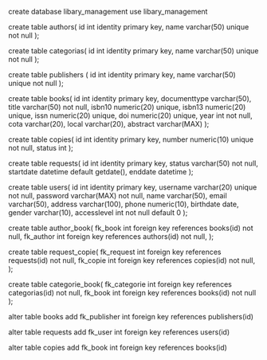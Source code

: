 create database libary_management
use libary_management

create table authors(
    id int identity primary key,
	name varchar(50) unique not null
);

create table categorias(
	id int identity primary key,
	name varchar(50) unique not null
);

create table publishers (
	id int identity primary key,
	name varchar(50) unique not null
);

create table books(
	id int identity primary key,
	documenttype varchar(50),
	title varchar(50) not null,
	isbn10 numeric(20) unique,
	isbn13 numeric(20) unique,
	issn numeric(20) unique,
	doi numeric(20) unique,
	year int not null,
	cota varchar(20),
	local varchar(20),
	abstract varchar(MAX)
);

create table copies(
	id int identity primary key,
	number numeric(10) unique not null,
	status int
);

create table requests(
	id int identity primary key,
	status varchar(50) not null,
	startdate datetime default getdate(),
	enddate datetime
);

create table users(
	id int identity primary key,
	username varchar(20) unique not null,
	password varchar(MAX) not null,
	name varchar(50),
	email varchar(50),
	address varchar(100),
	phone numeric(10),
	birthdate date,
	gender varchar(10),
	accesslevel int not null default 0
);

create table author_book(
	fk_book int foreign key references books(id) not null,
	fk_author int foreign key references authors(id) not null,
);

create table request_copie(
	fk_request int foreign key references requests(id) not null,
	fk_copie int foreign key references copies(id) not null,
);

create table categorie_book(
	fk_categorie int foreign key references categorias(id) not null,
	fk_book int foreign key references books(id) not null
);

alter table books
	add fk_publisher int foreign key references publishers(id)

alter table requests
	add fk_user int foreign key references users(id)

alter table copies
	add fk_book int foreign key references books(id)
